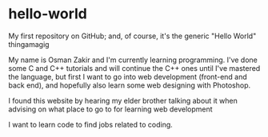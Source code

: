 # hello-world
My first repository on GitHub; and, of course, it's the generic "Hello World" thingamagig

My name is Osman Zakir and I'm currently learning programming.  I've done some C and C++ tutorials and will continue the C++ ones until I've mastered the language, but first I want to go into web development (front-end and back end), and hopefully also learn some web designing with Photoshop.  

I found this website by hearing my elder brother talking about it when advising on what place to go to for learning web development

I want to learn code to find jobs related to coding.
